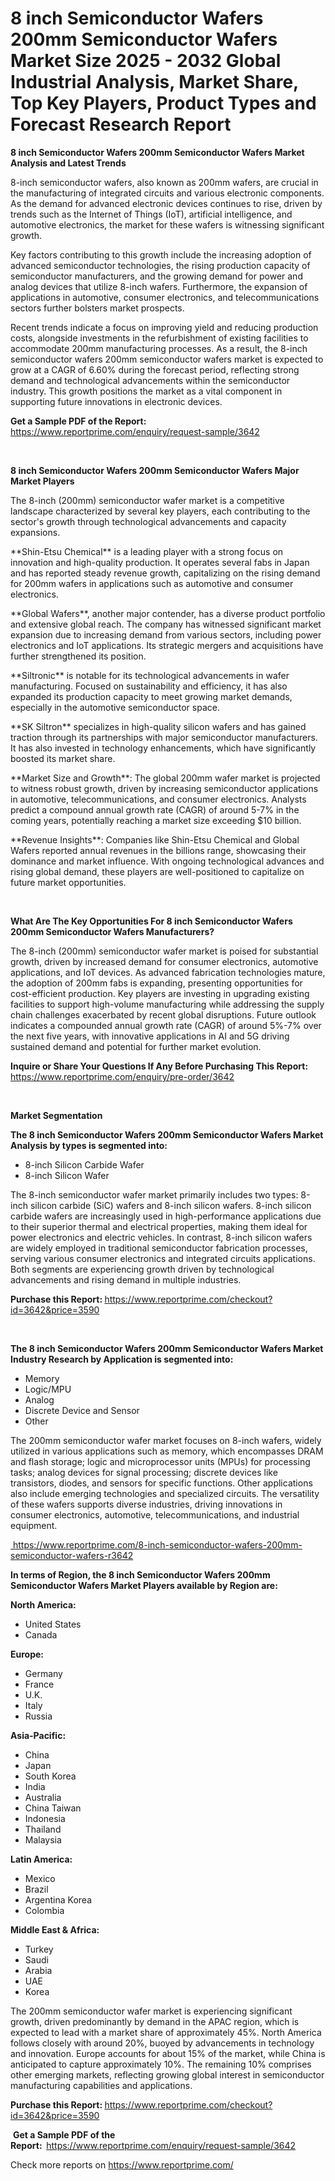 <p><h1>8 inch Semiconductor Wafers 200mm Semiconductor Wafers Market Size 2025 - 2032 Global Industrial Analysis, Market Share, Top Key Players, Product Types and Forecast Research Report</h1></p><p><strong>8 inch Semiconductor Wafers 200mm Semiconductor Wafers Market Analysis and Latest Trends</strong></p>
<p><p>8-inch semiconductor wafers, also known as 200mm wafers, are crucial in the manufacturing of integrated circuits and various electronic components. As the demand for advanced electronic devices continues to rise, driven by trends such as the Internet of Things (IoT), artificial intelligence, and automotive electronics, the market for these wafers is witnessing significant growth. </p><p>Key factors contributing to this growth include the increasing adoption of advanced semiconductor technologies, the rising production capacity of semiconductor manufacturers, and the growing demand for power and analog devices that utilize 8-inch wafers. Furthermore, the expansion of applications in automotive, consumer electronics, and telecommunications sectors further bolsters market prospects.</p><p>Recent trends indicate a focus on improving yield and reducing production costs, alongside investments in the refurbishment of existing facilities to accommodate 200mm manufacturing processes. As a result, the 8-inch semiconductor wafers 200mm semiconductor wafers market is expected to grow at a CAGR of 6.60% during the forecast period, reflecting strong demand and technological advancements within the semiconductor industry. This growth positions the market as a vital component in supporting future innovations in electronic devices.</p></p>
<p><strong>Get a Sample PDF of the Report:&nbsp;</strong> <a href="https://www.reportprime.com/enquiry/request-sample/3642?utm_campaign=3103&utm_medium=2&utm_source=Github&utm_content=ia&utm_term=18032025&utm_id=8-inch-semiconductor-wafers-200mm-semiconductor-wafers">https://www.reportprime.com/enquiry/request-sample/3642</a></p>
<p>&nbsp;</p>
<p><strong>8 inch Semiconductor Wafers 200mm Semiconductor Wafers Major Market Players</strong></p>
<p><p>The 8-inch (200mm) semiconductor wafer market is a competitive landscape characterized by several key players, each contributing to the sector's growth through technological advancements and capacity expansions. </p><p>**Shin-Etsu Chemical** is a leading player with a strong focus on innovation and high-quality production. It operates several fabs in Japan and has reported steady revenue growth, capitalizing on the rising demand for 200mm wafers in applications such as automotive and consumer electronics.</p><p>**Global Wafers**, another major contender, has a diverse product portfolio and extensive global reach. The company has witnessed significant market expansion due to increasing demand from various sectors, including power electronics and IoT applications. Its strategic mergers and acquisitions have further strengthened its position.</p><p>**Siltronic** is notable for its technological advancements in wafer manufacturing. Focused on sustainability and efficiency, it has also expanded its production capacity to meet growing market demands, especially in the automotive semiconductor space. </p><p>**SK Siltron** specializes in high-quality silicon wafers and has gained traction through its partnerships with major semiconductor manufacturers. It has also invested in technology enhancements, which have significantly boosted its market share.</p><p>**Market Size and Growth**: The global 200mm wafer market is projected to witness robust growth, driven by increasing semiconductor applications in automotive, telecommunications, and consumer electronics. Analysts predict a compound annual growth rate (CAGR) of around 5-7% in the coming years, potentially reaching a market size exceeding $10 billion.</p><p>**Revenue Insights**: Companies like Shin-Etsu Chemical and Global Wafers reported annual revenues in the billions range, showcasing their dominance and market influence. With ongoing technological advances and rising global demand, these players are well-positioned to capitalize on future market opportunities.</p></p>
<p>&nbsp;</p>
<p><strong>What Are The Key Opportunities For 8 inch Semiconductor Wafers 200mm Semiconductor Wafers Manufacturers?</strong></p>
<p><p>The 8-inch (200mm) semiconductor wafer market is poised for substantial growth, driven by increased demand for consumer electronics, automotive applications, and IoT devices. As advanced fabrication technologies mature, the adoption of 200mm fabs is expanding, presenting opportunities for cost-efficient production. Key players are investing in upgrading existing facilities to support high-volume manufacturing while addressing the supply chain challenges exacerbated by recent global disruptions. Future outlook indicates a compounded annual growth rate (CAGR) of around 5%-7% over the next five years, with innovative applications in AI and 5G driving sustained demand and potential for further market evolution.</p></p>
<p><strong>Inquire or Share Your Questions If Any Before Purchasing This Report:</strong> <a href="https://www.reportprime.com/enquiry/pre-order/3642?utm_campaign=3103&utm_medium=2&utm_source=Github&utm_content=ia&utm_term=18032025&utm_id=8-inch-semiconductor-wafers-200mm-semiconductor-wafers">https://www.reportprime.com/enquiry/pre-order/3642</a></p>
<p>&nbsp;</p>
<p><strong>Market Segmentation</strong></p>
<p><strong>The 8 inch Semiconductor Wafers 200mm Semiconductor Wafers Market Analysis by types is segmented into:</strong></p>
<p><ul><li>8-inch Silicon Carbide Wafer</li><li>8-inch Silicon Wafer</li></ul></p>
<p><p>The 8-inch semiconductor wafer market primarily includes two types: 8-inch silicon carbide (SiC) wafers and 8-inch silicon wafers. 8-inch silicon carbide wafers are increasingly used in high-performance applications due to their superior thermal and electrical properties, making them ideal for power electronics and electric vehicles. In contrast, 8-inch silicon wafers are widely employed in traditional semiconductor fabrication processes, serving various consumer electronics and integrated circuits applications. Both segments are experiencing growth driven by technological advancements and rising demand in multiple industries.</p></p>
<p><strong>Purchase this Report:&nbsp;</strong><a href="https://www.reportprime.com/checkout?id=3642&price=3590&utm_campaign=3103&utm_medium=2&utm_source=Github&utm_content=ia&utm_term=18032025&utm_id=8-inch-semiconductor-wafers-200mm-semiconductor-wafers">https://www.reportprime.com/checkout?id=3642&price=3590</a></p>
<p>&nbsp;</p>
<p><strong>The 8 inch Semiconductor Wafers 200mm Semiconductor Wafers Market Industry Research by Application is segmented into:</strong></p>
<p><ul><li>Memory</li><li>Logic/MPU</li><li>Analog</li><li>Discrete Device and Sensor</li><li>Other</li></ul></p>
<p><p>The 200mm semiconductor wafer market focuses on 8-inch wafers, widely utilized in various applications such as memory, which encompasses DRAM and flash storage; logic and microprocessor units (MPUs) for processing tasks; analog devices for signal processing; discrete devices like transistors, diodes, and sensors for specific functions. Other applications also include emerging technologies and specialized circuits. The versatility of these wafers supports diverse industries, driving innovations in consumer electronics, automotive, telecommunications, and industrial equipment.</p></p>
<p><a href="https://www.reportprime.com/8-inch-semiconductor-wafers-200mm-semiconductor-wafers-r3642?utm_campaign=3103&utm_medium=2&utm_source=Github&utm_content=ia&utm_term=18032025&utm_id=8-inch-semiconductor-wafers-200mm-semiconductor-wafers">&nbsp;https://www.reportprime.com/8-inch-semiconductor-wafers-200mm-semiconductor-wafers-r3642</a></p>
<p><strong>In terms of Region, the 8 inch Semiconductor Wafers 200mm Semiconductor Wafers Market Players available by Region are:</strong></p>
<p>
    <p> <strong> North America: </strong>
        <ul>
            <li>United States</li>
            <li>Canada</li>
        </ul>
        </p> 
    <p> <strong> Europe: </strong>
        <ul>
            <li>Germany</li>
            <li>France</li>
            <li>U.K.</li>
            <li>Italy</li>
            <li>Russia</li>
        </ul>
        </p> 
    <p> <strong> Asia-Pacific: </strong>
        <ul>
            <li>China</li>
            <li>Japan</li>
            <li>South Korea</li>
            <li>India</li>
            <li>Australia</li>
            <li>China Taiwan</li>
            <li>Indonesia</li>
            <li>Thailand</li>
            <li>Malaysia</li>
        </ul>
        </p> 
    <p> <strong> Latin America: </strong>
        <ul>
            <li>Mexico</li>
            <li>Brazil</li>
            <li>Argentina Korea</li>
            <li>Colombia</li>
        </ul>
        </p> 
    <p> <strong> Middle East & Africa: </strong>
        <ul>
            <li>Turkey</li>
            <li>Saudi</li>
            <li>Arabia</li>
            <li>UAE</li>
            <li>Korea</li>
        </ul>
    </p>
    </p>
<p><p>The 200mm semiconductor wafer market is experiencing significant growth, driven predominantly by demand in the APAC region, which is expected to lead with a market share of approximately 45%. North America follows closely with around 20%, buoyed by advancements in technology and innovation. Europe accounts for about 15% of the market, while China is anticipated to capture approximately 10%. The remaining 10% comprises other emerging markets, reflecting growing global interest in semiconductor manufacturing capabilities and applications.</p></p>
<p><strong>Purchase this Report: </strong><a href="https://www.reportprime.com/checkout?id=3642&price=3590&utm_campaign=3103&utm_medium=2&utm_source=Github&utm_content=ia&utm_term=18032025&utm_id=8-inch-semiconductor-wafers-200mm-semiconductor-wafers">https://www.reportprime.com/checkout?id=3642&price=3590</a></p>
<p>&nbsp;<strong>Get a Sample PDF of the Report:&nbsp;&nbsp;</strong><a href="https://www.reportprime.com/enquiry/request-sample/3642?utm_campaign=3103&utm_medium=2&utm_source=Github&utm_content=ia&utm_term=18032025&utm_id=8-inch-semiconductor-wafers-200mm-semiconductor-wafers">https://www.reportprime.com/enquiry/request-sample/3642</a></p>
<p><strong></strong></p>
<p>Check more reports on <a href="https://www.reportprime.com/?utm_campaign=3103&utm_medium=2&utm_source=Github&utm_content=ia&utm_term=18032025&utm_id=8-inch-semiconductor-wafers-200mm-semiconductor-wafers">https://www.reportprime.com/</a></p>